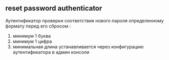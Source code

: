 ## reset password authenticator 
Аутентификатор проверки соответствия нового пароля определенному формату перед его сбросом :
1. минимум 1 буква
2. минимум 1 цифра
3. минимальная длина устанавливается через конфигурацию аутентификатора в админ консоли 

